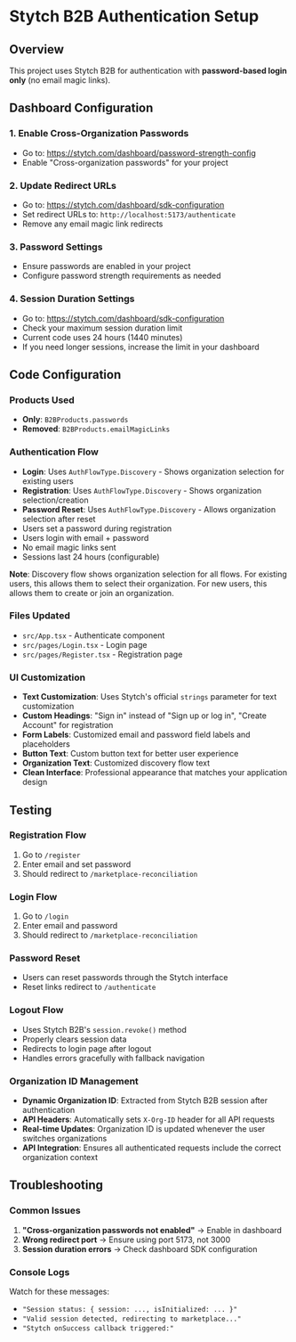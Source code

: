 # Stytch B2B Authentication Setup

## Overview
This project uses Stytch B2B for authentication with **password-based login only** (no email magic links).

## Dashboard Configuration

### 1. Enable Cross-Organization Passwords
- Go to: https://stytch.com/dashboard/password-strength-config
- Enable "Cross-organization passwords" for your project

### 2. Update Redirect URLs
- Go to: https://stytch.com/dashboard/sdk-configuration
- Set redirect URLs to: `http://localhost:5173/authenticate`
- Remove any email magic link redirects

### 3. Password Settings
- Ensure passwords are enabled in your project
- Configure password strength requirements as needed

### 4. Session Duration Settings
- Go to: https://stytch.com/dashboard/sdk-configuration
- Check your maximum session duration limit
- Current code uses 24 hours (1440 minutes)
- If you need longer sessions, increase the limit in your dashboard

## Code Configuration

### Products Used
- **Only**: `B2BProducts.passwords`
- **Removed**: `B2BProducts.emailMagicLinks`

### Authentication Flow
- **Login**: Uses `AuthFlowType.Discovery` - Shows organization selection for existing users
- **Registration**: Uses `AuthFlowType.Discovery` - Shows organization selection/creation
- **Password Reset**: Uses `AuthFlowType.Discovery` - Allows organization selection after reset
- Users set a password during registration
- Users login with email + password
- No email magic links sent
- Sessions last 24 hours (configurable)

**Note**: Discovery flow shows organization selection for all flows. For existing users, this allows them to select their organization. For new users, this allows them to create or join an organization.

### Files Updated
- `src/App.tsx` - Authenticate component
- `src/pages/Login.tsx` - Login page
- `src/pages/Register.tsx` - Registration page

### UI Customization
- **Text Customization**: Uses Stytch's official `strings` parameter for text customization
- **Custom Headings**: "Sign in" instead of "Sign up or log in", "Create Account" for registration
- **Form Labels**: Customized email and password field labels and placeholders
- **Button Text**: Custom button text for better user experience
- **Organization Text**: Customized discovery flow text
- **Clean Interface**: Professional appearance that matches your application design

## Testing

### Registration Flow
1. Go to `/register`
2. Enter email and set password
3. Should redirect to `/marketplace-reconciliation`

### Login Flow
1. Go to `/login`
2. Enter email and password
3. Should redirect to `/marketplace-reconciliation`

### Password Reset
- Users can reset passwords through the Stytch interface
- Reset links redirect to `/authenticate`

### Logout Flow
- Uses Stytch B2B's `session.revoke()` method
- Properly clears session data
- Redirects to login page after logout
- Handles errors gracefully with fallback navigation

### Organization ID Management
- **Dynamic Organization ID**: Extracted from Stytch B2B session after authentication
- **API Headers**: Automatically sets `X-Org-ID` header for all API requests
- **Real-time Updates**: Organization ID is updated whenever the user switches organizations
- **API Integration**: Ensures all authenticated requests include the correct organization context

## Troubleshooting

### Common Issues
1. **"Cross-organization passwords not enabled"** → Enable in dashboard
2. **Wrong redirect port** → Ensure using port 5173, not 3000
3. **Session duration errors** → Check dashboard SDK configuration

### Console Logs
Watch for these messages:
- `"Session status: { session: ..., isInitialized: ... }"`
- `"Valid session detected, redirecting to marketplace..."`
- `"Stytch onSuccess callback triggered:"`
